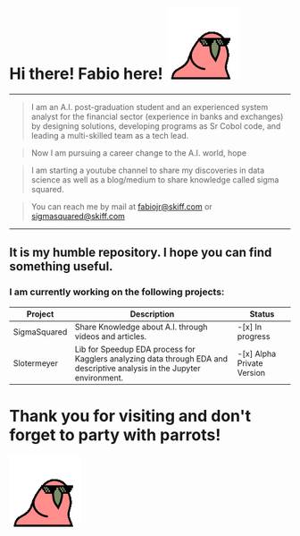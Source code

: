 # Hi there! Fabio here! ![party parrot](partyparrot.gif)

<hr>

> I am an A.I. post-graduation student and an experienced system analyst for the financial sector (experience in banks and exchanges) by designing solutions, developing programs as Sr Cobol code, and leading a multi-skilled team as a tech lead.

> Now  I am pursuing a career change to the A.I. world, hope

> I am starting a youtube channel to share my discoveries in data science as well as a blog/medium to share knowledge called sigma squared.

> You can reach me by mail at fabiojr@skiff.com or sigmasquared@skiff.com

<hr>

## It is my humble repository. I  hope you can find something useful.

### I am currently working on the following projects:

| Project | Description | Status |
|------|-------|-------|
| SigmaSquared | Share Knowledge about A.I. through videos and articles. | -[x] In progress|
| Slotermeyer  | Lib for Speedup EDA process for Kagglers analyzing data through EDA and descriptive analysis in the Jupyter environment.    |-[x] Alpha Private Version |

# Thank you for visiting and don't forget to party with parrots!
![party parrot](partyparrot.gif)

<!--
**FabioD-Junior/FabioD-Junior** is a ✨ _special_ ✨ repository because its `README.md` (this file) appears on your GitHub profile.

Here are some ideas to get you started:

- 🔭 I’m currently working on ...
- 🌱 I’m currently learning ...
- 👯 I’m looking to collaborate on ...
- 🤔 I’m looking for help with ...
- 💬 Ask me about ...
- 📫 How to reach me: ...
- 😄 Pronouns: ...
- ⚡ Fun fact: ...
-->
